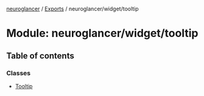 [neuroglancer](../README.md) / [Exports](../modules.md) / neuroglancer/widget/tooltip

# Module: neuroglancer/widget/tooltip

## Table of contents

### Classes

- [Tooltip](../classes/neuroglancer_widget_tooltip.Tooltip.md)
